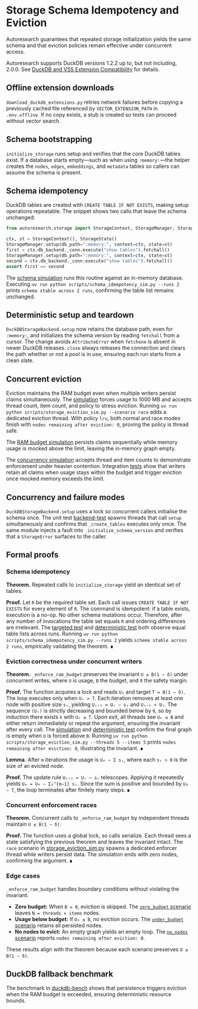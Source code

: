 # Storage Schema Idempotency and Eviction

Autoresearch guarantees that repeated storage initialization yields the same
schema and that eviction policies remain effective under concurrent access.

Autoresearch supports DuckDB versions 1.2.2 up to, but not including, 2.0.0.
See [DuckDB and VSS Extension Compatibility](../duckdb_compatibility.md) for
details.

## Offline extension downloads

`download_duckdb_extensions.py` retries network failures before copying a
previously cached file referenced by `VECTOR_EXTENSION_PATH` in `.env.offline`.
If no copy exists, a stub is created so tests can proceed without vector
search.

## Schema bootstrapping

`initialize_storage` runs setup and verifies that the core DuckDB tables
exist. If a database starts empty—such as when using `:memory:`—the helper
creates the `nodes`, `edges`, `embeddings`, and `metadata` tables so callers
can assume the schema is present.

## Schema idempotency

DuckDB tables are created with `CREATE TABLE IF NOT EXISTS`, making setup
operations repeatable. The snippet shows two calls that leave the schema
unchanged:

```python
from autoresearch.storage import StorageContext, StorageManager, StorageState

ctx, st = StorageContext(), StorageState()
StorageManager.setup(db_path=":memory:", context=ctx, state=st)
first = ctx.db_backend._conn.execute("show tables").fetchall()
StorageManager.setup(db_path=":memory:", context=ctx, state=st)
second = ctx.db_backend._conn.execute("show tables").fetchall()
assert first == second
```

The [schema simulation][schema-sim] runs this routine against an in-memory
database. Executing
`uv run python scripts/schema_idempotency_sim.py --runs 2` prints
`schema stable across 2 runs`, confirming the table list remains unchanged.

## Deterministic setup and teardown

`DuckDBStorageBackend.setup` now retains the database path, even for
`:memory:`, and initializes the schema version by reading `fetchall` from a
cursor. The change avoids `AttributeError` when `fetchone` is absent in newer
DuckDB releases. `close` always releases the connection and clears the path
whether or not a pool is in use, ensuring each run starts from a clean slate.

## Concurrent eviction

Eviction maintains the RAM budget even when multiple writers persist claims
simultaneously. The [simulation][evict-sim] forces usage to 1000 MB and
accepts thread count, item count, and policy to stress eviction. Running
`uv run python scripts/storage_eviction_sim.py --scenario race` adds a
dedicated eviction thread. With policy `lru`, both normal and race modes finish
with `nodes remaining after eviction: 0`, proving the policy is thread safe.

The [RAM budget simulation][ram-sim] persists claims sequentially while
memory usage is mocked above the limit, leaving the in-memory graph empty.

The [concurrency simulation][concurrency-sim] accepts thread and item counts to
demonstrate enforcement under heavier contention. Integration
[tests][concurrency-test] show that writers retain all claims when usage stays
within the budget and trigger eviction once mocked memory exceeds the limit.

## Concurrency and failure modes

`DuckDBStorageBackend.setup` uses a lock so concurrent callers
initialise the schema once. The unit test [backend-test] spawns
threads that call `setup` simultaneously and confirms that
`_create_tables` executes only once. The same module injects a fault
into `_initialize_schema_version` and verifies that a
`StorageError` surfaces to the caller.

## Formal proofs

### Schema idempotency

**Theorem.** Repeated calls to `initialize_storage` yield an identical set of
tables.

**Proof.** Let `R` be the required table set. Each call issues
`CREATE TABLE IF NOT EXISTS` for every element of `R`. The command is
idempotent: if a table exists, execution is a no-op. No other schema mutations
occur. Therefore, after any number of invocations the table set equals `R` and
ordering differences are irrelevant. The
[targeted test][schema-test] and [deterministic test][evict-test] both observe
equal table lists across runs. Running
`uv run python scripts/schema_idempotency_sim.py --runs 2` yields
`schema stable across 2 runs`, empirically validating the theorem. ∎

### Eviction correctness under concurrent writers

**Theorem.** `_enforce_ram_budget` preserves the invariant
`U ≤ B(1 − δ)` under concurrent writes, where `U` is usage,
`B` the budget, and `δ` the safety margin.

**Proof.** The function acquires a lock and reads `U₀` and target
`T = B(1 − δ)`. The loop executes only when `Uᵢ > T`. Each iteration
removes at least one node with positive size `sᵢ`, yielding
`Uᵢ₊₁ = Uᵢ − sᵢ` and `Uᵢ₊₁ < Uᵢ`. The sequence `(Uᵢ)` is
strictly decreasing and bounded below by `0`, so by induction there
exists `k` with `Uₖ ≤ T`. Upon exit, all threads see `Uₖ ≤ B` and
either return immediately or repeat the argument, ensuring the
invariant after every call. The [simulation][evict-sim] and
[deterministic test][evict-test] confirm the final graph is empty when `U` is
forced above `B`. Running
`uv run python scripts/storage_eviction_sim.py --threads 5 --items 5` prints
`nodes remaining after eviction: 0`, illustrating the invariant. ∎

**Lemma.** After `m` iterations the usage is `U₀ − Σ sᵢ`, where each `sᵢ > 0`
is the size of an evicted node.

**Proof.** The update rule `Uᵢ₊₁ = Uᵢ − sᵢ` telescopes. Applying it
repeatedly yields `Uₘ = U₀ − Σ₀^{m−1} sᵢ`. Since the sum is positive and
bounded by `U₀ − T`, the loop terminates after finitely many steps. ∎

### Concurrent enforcement races

**Theorem.** Concurrent calls to `_enforce_ram_budget` by independent threads
maintain `U ≤ B(1 − δ)`.

**Proof.** The function uses a global lock, so calls serialize. Each thread
sees a state satisfying the previous theorem and leaves the invariant intact.
The `race` scenario in [storage_eviction_sim.py][evict-sim] spawns a
dedicated enforcer thread while writers persist data. The simulation ends
with zero nodes, confirming the argument. ∎

### Edge cases

`_enforce_ram_budget` handles boundary conditions without violating the
invariant:

- **Zero budget:** When `B = 0`, eviction is skipped. The
  [`zero_budget` scenario][evict-sim] leaves `N = threads × items` nodes.
- **Usage below budget:** If `U₀ ≤ B`, no eviction occurs. The
  [`under_budget` scenario][evict-sim] retains all persisted nodes.
- **No nodes to evict:** An empty graph yields an empty loop. The
  [`no_nodes` scenario][evict-sim] reports `nodes remaining after eviction: 0`.

These results align with the theorem because each scenario preserves
`U ≤ B(1 − δ)`.

## DuckDB fallback benchmark

The benchmark in [duckdb-bench] shows that persistence triggers eviction when
the RAM budget is exceeded, ensuring deterministic resource bounds.

[evict-sim]: ../../scripts/storage_eviction_sim.py
[concurrency-sim]: ../../scripts/storage_concurrency_sim.py
[duckdb-bench]: ../../tests/integration/test_storage_duckdb_fallback.py
[schema-test]: ../../tests/targeted/test_storage_eviction.py
[evict-test]: ../../tests/targeted/test_storage_eviction.py
[concurrency-test]: ../../tests/integration/test_storage_concurrency.py

[schema-sim]: ../../scripts/schema_idempotency_sim.py
[ram-sim]: ../../scripts/ram_budget_enforcement_sim.py
[backend-test]: ../../tests/unit/test_duckdb_storage_backend_concurrency.py
